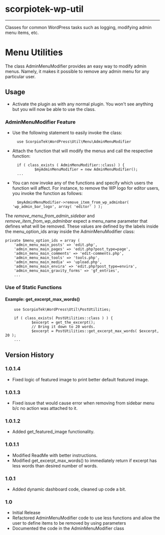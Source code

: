 # scorpiotek-wp-util
---
Classes for common WordPress tasks such as logging, modifying admin menu items, etc.

# Menu Utilities

The class AdminMenuModifier provides an easy way to modify admin menus. Namely, it 
makes it possible to remove any admin menu for any particular user.

## Usage

* Activate the plugin as with any normal plugin. You won't see anything but you will now be able to use
the class.

### AdminMenuModifier Feature

* Use the following statement to easily invoke the class:

        use ScorpioTek\WordPress\Util\Menu\AdminMenuModifier 

* Attach the function that will modify the menus and call the respective function:

        if ( class_exists ( AdminMenuModifier::class) ) {
                $myAdminMenuModifier = new AdminMenuModifier();
        ...

* You can now invoke any of the functions and specify which users the function will affect. For instance, to remove the 
WP logo for editor users, you invoke the function as follows:

        $myAdminMenuModifier->remove_item_from_wp_adminbar( 'wp_admin_bar_logo', array( 'editor' ) );

The *remove_menu_from_admin_sidebar* and *remove_item_from_wp_adminbar* expect a menu_name parameter that defines
what will be removed. These values are defined by the labels inside the menu_option_ids array inside the AdminMenuModifier class:

    private $menu_option_ids = array (
        'admin_menu_main_posts' => 'edit.php',
        'admin_menu_main_pages' => 'edit.php?post_type=page',
        'admin_menu_main_comments' => 'edit-comments.php',
        'admin_menu_main_tools' => 'tools.php',
        'admin_menu_main_media' => 'upload.php',
        'admin_menu_main_envira' => 'edit.php?post_type=envira',
        'admin_menu_main_gravity_forms' => 'gf_entries',
        ...

### Use of Static Functions

#### Example: get_excerpt_max_words()

        use ScorpioTek\WordPress\Util\PostUtilities;

        if ( class_exists( PostUtilities::class ) ) {
                $excerpt = get_the_excerpt();
                // Bring it down to 20 words.
                $excerpt = PostUtilities::get_excerpt_max_words( $excerpt, 20 );
        ...


## Version History 

### 1.0.1.4

* Fixed logic of featured image to print better default featured image.

### 1.0.1.3

* Fixed issue that would cause error when removing from sidebar menu b/c no action was attached to it.

### 1.0.1.2

* Added get_featured_image functionality.

### 1.0.1.1

* Modified ReadMe with better instructions.
* Modified get_excerpt_max_words() to immediately return if excerpt has less words than desired number of words.

### 1.0.1 

* Added dynamic dashboard code, cleaned up code a bit.

### 1.0 

* Initial Release
* Refactored AdminMenuModifier code to use less functions and allow the user to define items to be removed by using parameters
* Documented the code in the AdminMenuModifier class





